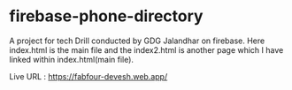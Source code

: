# firebase-phone-directory
A project for tech Drill conducted by GDG Jalandhar on firebase. 
Here index.html is the main file and the index2.html is another page which I have linked within index.html(main file).  


Live URL : https://fabfour-devesh.web.app/
